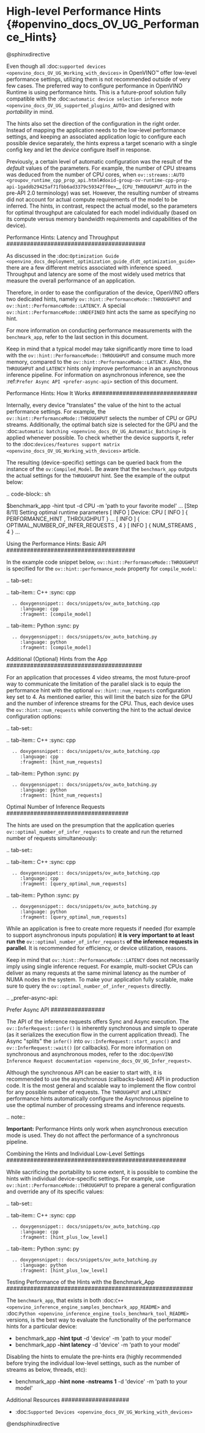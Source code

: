 # High-level Performance Hints {#openvino_docs_OV_UG_Performance_Hints}

@sphinxdirective

Even though all :doc:`supported devices <openvino_docs_OV_UG_Working_with_devices>` in OpenVINO™ offer low-level performance settings, utilizing them is not recommended outside of very few cases. 
The preferred way to configure performance in OpenVINO Runtime is using performance hints. This is a future-proof solution fully compatible with the :doc:`automatic device selection inference mode <openvino_docs_OV_UG_supported_plugins_AUTO>` and designed with *portability* in mind. 

The hints also set the direction of the configuration in the right order. Instead of mapping the application needs to the low-level performance settings, and keeping an associated application logic to configure each possible device separately, the hints express a target scenario with a single config key and let the *device* configure itself in response.

Previously, a certain level of automatic configuration was the result of the *default* values of the parameters. For example, the number of CPU streams was deduced from the number of CPU cores, when `ov::streams::AUTO <groupov_runtime_cpp_prop_api.html#doxid-group-ov-runtime-cpp-prop-api-1gaddb29425af71fbb6ad3379c59342ff0e>`__ (``CPU_THROUGHPUT_AUTO`` in the pre-API 2.0 terminology) was set. However, the resulting number of streams did not account for actual compute requirements of the model to be inferred.
The hints, in contrast, respect the actual model, so the parameters for optimal throughput are calculated for each model individually (based on its compute versus memory bandwidth requirements and capabilities of the device).

Performance Hints: Latency and Throughput
#########################################

As discussed in the :doc:`Optimization Guide <openvino_docs_deployment_optimization_guide_dldt_optimization_guide>` there are a few different metrics associated with inference speed. Throughput and latency are some of the most widely used metrics that measure the overall performance of an application.

Therefore, in order to ease the configuration of the device, OpenVINO offers two dedicated hints, namely ``ov::hint::PerformanceMode::THROUGHPUT`` and ``ov::hint::PerformanceMode::LATENCY``. A special ``ov::hint::PerformanceMode::UNDEFINED`` hint acts the same as specifying no hint. 

For more information on conducting performance measurements with the ``benchmark_app``, refer to the last section in this document.

Keep in mind that a typical model may take significantly more time to load with the ``ov::hint::PerformanceMode::THROUGHPUT`` and consume much more memory, compared to the ``ov::hint::PerformanceMode::LATENCY``. Also, the `THROUGHPUT` and `LATENCY` hints only improve performance in an asynchronous inference pipeline. For information on asynchronous inference, see the :ref:`Prefer Async API <prefer-async-api>` section of this document.

Performance Hints: How It Works
###############################

Internally, every device "translates" the value of the hint to the actual performance settings.
For example, the ``ov::hint::PerformanceMode::THROUGHPUT`` selects the number of CPU or GPU streams.
Additionally, the optimal batch size is selected for the GPU and the :doc:`automatic batching <openvino_docs_OV_UG_Automatic_Batching>` is applied whenever possible. To check whether the device supports it, refer to the :doc:`devices/features support matrix <openvino_docs_OV_UG_Working_with_devices>` article.

The resulting (device-specific) settings can be queried back from the instance of the ``ov:Compiled_Model``.
Be aware that the ``benchmark_app`` outputs the actual settings for the ``THROUGHPUT`` hint. See the example of the output below:

.. code-block:: sh

   $benchmark_app -hint tput -d CPU -m 'path to your favorite model'
   ...
   [Step 8/11] Setting optimal runtime parameters
   [ INFO ] Device: CPU
   [ INFO ]   { PERFORMANCE_HINT , THROUGHPUT }
   ...
   [ INFO ]   { OPTIMAL_NUMBER_OF_INFER_REQUESTS , 4 }
   [ INFO ]   { NUM_STREAMS , 4 }
   ...


Using the Performance Hints: Basic API
######################################

In the example code snippet below, ``ov::hint::PerformanceMode::THROUGHPUT`` is specified for the ``ov::hint::performance_mode`` property for ``compile_model``:

.. tab-set::

   .. tab-item:: C++
      :sync: cpp
   
      .. doxygensnippet:: docs/snippets/ov_auto_batching.cpp
         :language: cpp
         :fragment: [compile_model]
   
   .. tab-item:: Python
      :sync: py
   
      .. doxygensnippet:: docs/snippets/ov_auto_batching.py
         :language: python
         :fragment: [compile_model]


Additional (Optional) Hints from the App
########################################

For an application that processes 4 video streams, the most future-proof way to communicate the limitation of the parallel slack is to equip the performance hint with the optional ``ov::hint::num_requests`` configuration key set to 4. 
As mentioned earlier, this will limit the batch size for the GPU and the number of inference streams for the CPU. Thus, each device uses the ``ov::hint::num_requests`` while converting the hint to the actual device configuration options:

.. tab-set::

   .. tab-item:: C++
      :sync: cpp
   
      .. doxygensnippet:: docs/snippets/ov_auto_batching.cpp
         :language: cpp
         :fragment: [hint_num_requests]
   
   .. tab-item:: Python
      :sync: py
   
      .. doxygensnippet:: docs/snippets/ov_auto_batching.py
         :language: python
         :fragment: [hint_num_requests]


Optimal Number of Inference Requests
####################################

The hints are used on the presumption that the application queries ``ov::optimal_number_of_infer_requests`` to create and run the returned number of requests simultaneously:

.. tab-set::

   .. tab-item:: C++
      :sync: cpp
   
      .. doxygensnippet:: docs/snippets/ov_auto_batching.cpp
         :language: cpp
         :fragment: [query_optimal_num_requests]
   
   .. tab-item:: Python
      :sync: py
   
      .. doxygensnippet:: docs/snippets/ov_auto_batching.py
         :language: python
         :fragment: [query_optimal_num_requests]


While an application is free to create more requests if needed (for example to support asynchronous inputs population) **it is very important to at least run the** ``ov::optimal_number_of_infer_requests`` **of the inference requests in parallel**. It is recommended for efficiency, or device utilization, reasons. 

Keep in mind that ``ov::hint::PerformanceMode::LATENCY`` does not necessarily imply using single inference request. For example, multi-socket CPUs can deliver as many requests at the same minimal latency as the number of NUMA nodes in the system.
To make your application fully scalable, make sure to query the ``ov::optimal_number_of_infer_requests`` directly.

.. _prefer-async-api:

Prefer Async API
################

The API of the inference requests offers Sync and Async execution. The ``ov::InferRequest::infer()`` is inherently synchronous and simple to operate (as it serializes the execution flow in the current application thread). The Async "splits" the ``infer()`` into ``ov::InferRequest::start_async()`` and ``ov::InferRequest::wait()`` (or callbacks). For more information on synchronous and asynchronous modes, refer to the :doc:`OpenVINO Inference Request documentation <openvino_docs_OV_UG_Infer_request>`.

Although the synchronous API can be easier to start with, it is recommended to use the asynchronous (callbacks-based) API in production code. It is the most general and scalable way to implement the flow control for any possible number of requests. The ``THROUGHPUT`` and ``LATENCY`` performance hints automatically configure the Asynchronous pipeline to use the optimal number of processing streams and inference requests. 

.. note::
   
   **Important:** Performance Hints only work when asynchronous execution mode is used. They do not affect the performance of a synchronous pipeline.

Combining the Hints and Individual Low-Level Settings
#####################################################

While sacrificing the portability to some extent, it is possible to combine the hints with individual device-specific settings. 
For example, use ``ov::hint::PerformanceMode::THROUGHPUT`` to prepare a general configuration and override any of its specific values:

.. tab-set::

   .. tab-item:: C++
      :sync: cpp
   
      .. doxygensnippet:: docs/snippets/ov_auto_batching.cpp
         :language: cpp
         :fragment: [hint_plus_low_level]

   .. tab-item:: Python
      :sync: py
   
      .. doxygensnippet:: docs/snippets/ov_auto_batching.py
         :language: python
         :fragment: [hint_plus_low_level]


Testing Performance of the Hints with the Benchmark_App
#######################################################

The ``benchmark_app``, that exists in both  :doc:`C++ <openvino_inference_engine_samples_benchmark_app_README>` and :doc:`Python <openvino_inference_engine_tools_benchmark_tool_README>` versions, is the best way to evaluate the functionality of the performance hints for a particular device:

* benchmark_app **-hint tput** -d 'device' -m 'path to your model'
* benchmark_app **-hint latency** -d 'device' -m 'path to your model'

Disabling the hints to emulate the pre-hints era (highly recommended before trying the individual low-level settings, such as the number of streams as below, threads, etc):

* benchmark_app **-hint none -nstreams 1**  -d 'device' -m 'path to your model'


Additional Resources
####################

* :doc:`Supported Devices <openvino_docs_OV_UG_Working_with_devices>`

@endsphinxdirective
